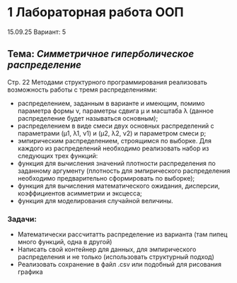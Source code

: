 # 1 Лабораторная работа ООП

15.09.25
Вариант: 5
## Тема: *Симметричное гиперболическое распределение*
Стр. 22
Методами структурного программирования реализовать возможность работы с тремя распределениями:
 - распределением, заданным в варианте и имеющим, помимо  параметра формы ν, параметры сдвига μ и масштаба λ (данное распределение будет называться основным);
 - распределением в виде смеси двух основных распределений с параметрами (μ1, λ1, ν1) и (μ2, λ2, ν2) и параметром смеси p;
 - эмпирическим распределением, строящимся по выборке.
Для каждого из распределений необходимо реализовать набор из следующих трех функций:
 - функция для вычисления значений плотности распределения по заданному аргументу (плотность для эмпирического распределения необходимо предварительно сформировать по выборке);
 - функция для вычисления математического ожидания, дисперсии, коэффициентов асимметрии и эксцесса;
 - функция для моделирования случайной величины.

### Задачи:
 - Математически рассчитатть распределение из варианта (там пипец много функций, одна в другой)
 - Написать свой контейнер для данных, для эмпирического распределения и не только (использовать структурный подход)
 - Реализовать сохранение в файл .csv или подобный для рисования графика
